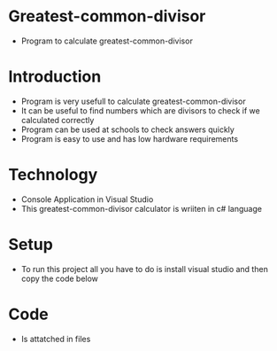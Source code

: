 # Greatest-common-divisor

- Program to calculate greatest-common-divisor

# Introduction
- Program is very usefull to calculate greatest-common-divisor
- It can be useful to find numbers which are divisors to check if we calculated correctly
- Program can be used at schools to check answers quickly
- Program is easy to use and has low hardware requirements

# Technology

- Console Application in Visual Studio
- This greatest-common-divisor calculator is wriiten in c# language

# Setup
- To run this project all you have to do is install visual studio and then copy the code below


# Code
- Is attatched in files
   
